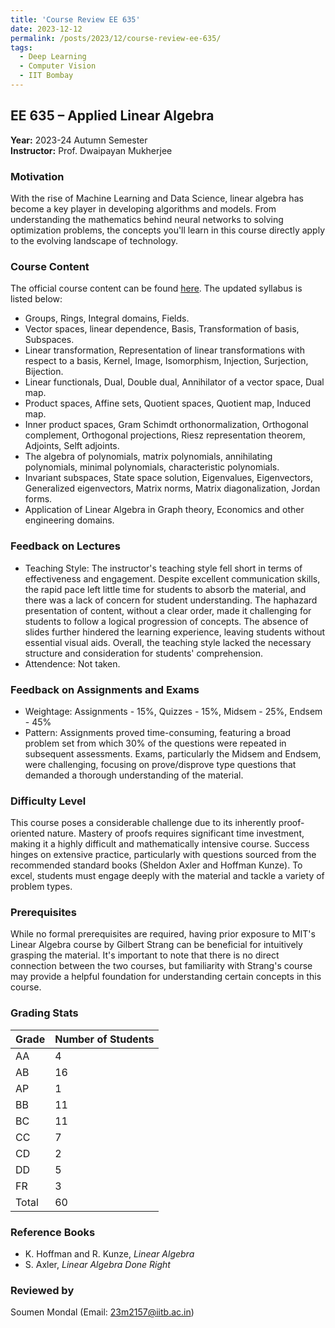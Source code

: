 ```yaml
---
title: 'Course Review EE 635'
date: 2023-12-12
permalink: /posts/2023/12/course-review-ee-635/
tags:
  - Deep Learning
  - Computer Vision
  - IIT Bombay
---
```


## EE 635 – Applied Linear Algebra

**Year:** 2023-24 Autumn Semester  
**Instructor:** Prof. Dwaipayan Mukherjee

### Motivation

With the rise of Machine Learning and Data Science, linear algebra has become a key player in developing algorithms and models. From understanding the mathematics behind neural networks to solving optimization problems, the concepts you'll learn in this course directly apply to the evolving landscape of technology.

### Course Content

The official course content can be found [here](https://www.ee.iitb.ac.in/web/course_lists/ee-635-applied-linear-algebra-in-electrical-engineering/). The updated syllabus is listed below:

- Groups, Rings, Integral domains, Fields.
- Vector spaces, linear dependence, Basis, Transformation of basis, Subspaces.
- Linear transformation, Representation of linear transformations with respect to a basis, Kernel, Image, Isomorphism, Injection, Surjection, Bijection.
- Linear functionals, Dual, Double dual, Annihilator of a vector space, Dual map.
- Product spaces, Affine sets, Quotient spaces, Quotient map, Induced map.
- Inner product spaces, Gram Schimdt orthonormalization, Orthogonal complement, Orthogonal projections, Riesz representation theorem, Adjoints, Selft adjoints.
- The algebra of polynomials, matrix polynomials, annihilating polynomials, minimal polynomials, characteristic polynomials.
- Invariant subspaces, State space solution, Eigenvalues, Eigenvectors, Generalized eigenvectors, Matrix norms, Matrix diagonalization, Jordan forms.
- Application of Linear Algebra in Graph theory, Economics and other engineering domains.

### Feedback on Lectures

- Teaching Style: The instructor's teaching style fell short in terms of effectiveness and engagement. Despite excellent communication skills, the rapid pace left little time for students to absorb the material, and there was a lack of concern for student understanding. The haphazard presentation of content, without a clear order, made it challenging for students to follow a logical progression of concepts. The absence of slides further hindered the learning experience, leaving students without essential visual aids. Overall, the teaching style lacked the necessary structure and consideration for students' comprehension.
- Attendence: Not taken.

### Feedback on Assignments and Exams

- Weightage: Assignments - 15%, Quizzes - 15%, Midsem - 25%, Endsem - 45%
- Pattern: Assignments proved time-consuming, featuring a broad problem set from which 30% of the questions were repeated in subsequent assessments. Exams, particularly the Midsem and Endsem, were challenging, focusing on prove/disprove type questions that demanded a thorough understanding of the material.

### Difficulty Level

This course poses a considerable challenge due to its inherently proof-oriented nature. Mastery of proofs requires significant time investment, making it a highly difficult and mathematically intensive course. Success hinges on extensive practice, particularly with questions sourced from the recommended standard books (Sheldon Axler and Hoffman Kunze). To excel, students must engage deeply with the material and tackle a variety of problem types.

### Prerequisites

While no formal prerequisites are required, having prior exposure to MIT's Linear Algebra course by Gilbert Strang can be beneficial for intuitively grasping the material. It's important to note that there is no direct connection between the two courses, but familiarity with Strang's course may provide a helpful foundation for understanding certain concepts in this course.

### Grading Stats

| Grade | Number of Students |
|-------|--------------------|
| AA    | 4                  |
| AB    | 16                 |
| AP    | 1                  |
| BB    | 11                 |
| BC    | 11                 |
| CC    | 7                  |
| CD    | 2                  |
| DD    | 5                  |
| FR    | 3                  |
| Total | 60                 |

### Reference Books

- K. Hoffman and R. Kunze, *Linear Algebra*
- S. Axler, *Linear Algebra Done Right*

### Reviewed by

Soumen Mondal (Email: [23m2157@iitb.ac.in](mailto:23m2157@iitb.ac.in))

